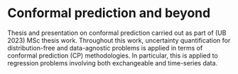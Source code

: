 # Conformal prediction and beyond

Thesis and presentation on conformal prediction carried out as part of (UB 2023) MSc thesis work.
Throughout this work, uncertainty quantification for distribution-free and data-agnostic problems is applied in terms of conformal prediction (CP) methodologies. In particular, this is applied to regression problems involving both exchangeable and time-series data.